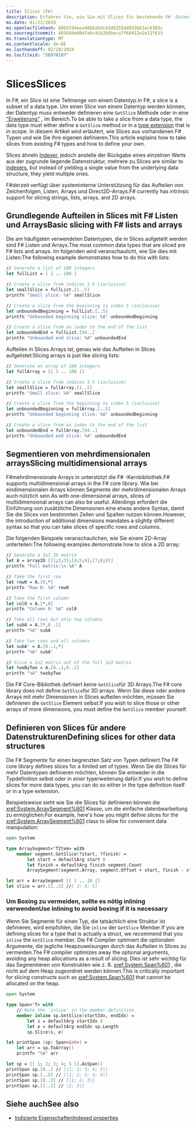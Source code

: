 ```yaml
---
title: Slices (F#)
description: Erfahren Sie, wie Sie mit Slices für bestehende F# -Datentypen und wie Sie Ihre eigenen Slices für andere Datentypen zu definieren.
ms.date: 01/22/2019
ms.openlocfilehash: 60b57d4eea40bb26dc43d8255dd933b63ac6303c
ms.sourcegitcommit: 40364ded04fa6cdcb2b6beca7f68412e2e12f633
ms.translationtype: MT
ms.contentlocale: de-DE
ms.lasthandoff: 02/28/2019
ms.locfileid: "56970107"
---
```

# <a name="slices"></a><span data-ttu-id="3327c-103">Slices</span><span class="sxs-lookup"><span data-stu-id="3327c-103">Slices</span></span>

<span data-ttu-id="3327c-104">In F#, ein Slice ist eine Teilmenge von einem Datentyp.</span><span class="sxs-lookup"><span data-stu-id="3327c-104">In F#, a slice is a subset of a data type.</span></span> <span data-ttu-id="3327c-105">Um einen Slice von einem Datentyp werden können, der Datentyp muss entweder definieren eine `GetSlice` Methode oder in eine ["Erweiterung"](type-extensions.md) , im Bereich.</span><span class="sxs-lookup"><span data-stu-id="3327c-105">To be able to take a slice from a data type, the data type must either define a `GetSlice` method or in a [type extension](type-extensions.md) that is in scope.</span></span> <span data-ttu-id="3327c-106">In diesem Artikel wird erläutert, wie Slices aus vorhandenen F# Typen und wie Sie Ihre eigenen definieren.</span><span class="sxs-lookup"><span data-stu-id="3327c-106">This article explains how to take slices from existing F# types and how to define your own.</span></span>

<span data-ttu-id="3327c-107">Slices ähneln [Indexer](members/indexed-properties.md), jedoch anstelle der Rückgabe eines einzelnen Werts aus der zugrunde liegende Datenstruktur, mehrere zu.</span><span class="sxs-lookup"><span data-stu-id="3327c-107">Slices are similar to [indexers](members/indexed-properties.md), but instead of yielding a single value from the underlying data structure, they yield multiple ones.</span></span>

<span data-ttu-id="3327c-108">F#derzeit verfügt über systeminterne Unterstützung für das Aufteilen von Zeichenfolgen, Listen, Arrays und Direct2D-Arrays.</span><span class="sxs-lookup"><span data-stu-id="3327c-108">F# currently has intrinsic support for slicing strings, lists, arrays, and 2D arrays.</span></span>

## <a name="basic-slicing-with-f-lists-and-arrays"></a><span data-ttu-id="3327c-109">Grundlegende Aufteilen in Slices mit F# Listen und Arrays</span><span class="sxs-lookup"><span data-stu-id="3327c-109">Basic slicing with F# lists and arrays</span></span>

<span data-ttu-id="3327c-110">Die am häufigsten verwendeten Datentypen, die in Slices aufgeteilt werden sind F# Listen und Arrays.</span><span class="sxs-lookup"><span data-stu-id="3327c-110">The most common data types that are sliced are F# lists and arrays.</span></span> <span data-ttu-id="3327c-111">Im folgenden wird veranschaulicht, wie Sie dies mit Listen:</span><span class="sxs-lookup"><span data-stu-id="3327c-111">The following example demonstrates how to do this with lists:</span></span>

```fsharp
// Generate a list of 100 integers
let fullList = [ 1 .. 100 ]

// Create a slice from indices 1-5 (inclusive)
let smallSlice = fullList.[1..5]
printfn "Small slice: %A" smallSlice

// Create a slice from the beginning to index 5 (inclusive)
let unboundedBeginning = fullList.[..5]
printfn "Unbounded beginning slice: %A" unboundedBeginning

// Create a slice from an index to the end of the list
let unboundedEnd = fullList.[94..]
printfn "Unbounded end slice: %A" unboundedEnd
```

<span data-ttu-id="3327c-112">Aufteilen in Slices Arrays ist, genau wie das Aufteilen in Slices aufgelistet:</span><span class="sxs-lookup"><span data-stu-id="3327c-112">Slicing arrays is just like slicing lists:</span></span>

```fsharp
// Generate an array of 100 integers
let fullArray = [| 1 .. 100 |]

// Create a slice from indices 1-5 (inclusive)
let smallSlice = fullArray.[1..5]
printfn "Small slice: %A" smallSlice

// Create a slice from the beginning to index 5 (inclusive)
let unboundedBeginning = fullArray.[..5]
printfn "Unbounded beginning slice: %A" unboundedBeginning

// Create a slice from an index to the end of the list
let unboundedEnd = fullArray.[94..]
printfn "Unbounded end slice: %A" unboundedEnd
```

## <a name="slicing-multidimensional-arrays"></a><span data-ttu-id="3327c-113">Segmentieren von mehrdimensionalen arrays</span><span class="sxs-lookup"><span data-stu-id="3327c-113">Slicing multidimensional arrays</span></span>

<span data-ttu-id="3327c-114">F#mehrdimensionale Arrays in unterstützt die F# -Kernbibliothek.</span><span class="sxs-lookup"><span data-stu-id="3327c-114">F# supports multidimensional arrays in the F# core library.</span></span> <span data-ttu-id="3327c-115">Wie bei eindimensionalen Arrays können Segmente der mehrdimensionalen Arrays auch nützlich sein.</span><span class="sxs-lookup"><span data-stu-id="3327c-115">As with one-dimensional arrays, slices of multidimensional arrays can also be useful.</span></span> <span data-ttu-id="3327c-116">Allerdings erfordert die Einführung von zusätzliche Dimensionen eine etwas andere Syntax, damit Sie die Slices von bestimmten Zeilen und Spalten nutzen können.</span><span class="sxs-lookup"><span data-stu-id="3327c-116">However, the introduction of additional dimensions mandates a slightly different syntax so that you can take slices of specific rows and columns.</span></span>

<span data-ttu-id="3327c-117">Die folgenden Beispiele veranschaulichen, wie Sie einem 2D-Array unterteilen:</span><span class="sxs-lookup"><span data-stu-id="3327c-117">The following examples demonstrate how to slice a 2D array:</span></span>

```fsharp
// Generate a 3x3 2D matrix
let A = array2D [[1;2;3];[4;5;6];[7;8;9]]
printfn "Full matrix:\n %A" A

// Take the first row
let row0 = A.[0,*]
printfn "Row 0: %A" row0

// Take the first column
let col0 = A.[*,0]
printfn "Column 0: %A" col0

// Take all rows but only two columns
let subA = A.[*,0..1]
printfn "%A" subA

// Take two rows and all columns
let subA' = A.[0..1,*]
printfn "%A" subA'

// Slice a 2x2 matrix out of the full 3x3 matrix
let twoByTwo = A.[0..1,0..1]
printfn "%A" twobyTwo
```

<span data-ttu-id="3327c-118">Die F# Core-Bibliothek definiert keine `GetSlice`für 3D Arrays.</span><span class="sxs-lookup"><span data-stu-id="3327c-118">The F# core library does not define `GetSlice`for 3D arrays.</span></span> <span data-ttu-id="3327c-119">Wenn Sie diese oder andere Arrays mit mehr Dimensionen in Slices aufteilen möchten, müssen Sie definieren die `GetSlice` Element selbst.</span><span class="sxs-lookup"><span data-stu-id="3327c-119">If you wish to slice those or other arrays of more dimensions, you must define the `GetSlice` member yourself.</span></span>

## <a name="defining-slices-for-other-data-structures"></a><span data-ttu-id="3327c-120">Definieren von Slices für andere Datenstrukturen</span><span class="sxs-lookup"><span data-stu-id="3327c-120">Defining slices for other data structures</span></span>

<span data-ttu-id="3327c-121">Die F# Segmente für einen begrenzten Satz von Typen definiert.</span><span class="sxs-lookup"><span data-stu-id="3327c-121">The F# core library defines slices for a limited set of types.</span></span> <span data-ttu-id="3327c-122">Wenn Sie die Slices für mehr Datentypen definieren möchten, können Sie entweder in die Typdefinition selbst oder in einer typerweiterung dafür.</span><span class="sxs-lookup"><span data-stu-id="3327c-122">If you wish to define slices for more data types, you can do so either in the type definition itself or in a type extension.</span></span>

<span data-ttu-id="3327c-123">Beispielsweise sieht wie Sie die Slices für definieren können die <xref:System.ArraySegment%601> Klasse, um die einfache datenbearbeitung zu ermöglichen:</span><span class="sxs-lookup"><span data-stu-id="3327c-123">For example, here's how you might define slices for the <xref:System.ArraySegment%601> class to allow for convenient data manipulation:</span></span>

```fsharp
open System

type ArraySegment<'TItem> with
    member segment.GetSlice(?start, ?finish) =
        let start = defaultArg start 0
        let finish = defaultArg finish segment.Count
        ArraySegment(segment.Array, segment.Offset + start, finish - start)

let arr = ArraySegment [| 1 .. 10 |]
let slice = arr.[2..5] //[ 3; 4; 5]
```

### <a name="use-inlining-to-avoid-boxing-if-it-is-necessary"></a><span data-ttu-id="3327c-124">Um Boxing zu vermeiden, sollte es nötig inlining verwenden</span><span class="sxs-lookup"><span data-stu-id="3327c-124">Use inlining to avoid boxing if it is necessary</span></span>

<span data-ttu-id="3327c-125">Wenn Sie Segmente für einen Typ, die tatsächlich eine Struktur ist definieren, wird empfohlen, die Sie `inline` der `GetSlice` Member.</span><span class="sxs-lookup"><span data-stu-id="3327c-125">If you are defining slices for a type that is actually a struct, we recommend that you `inline` the `GetSlice` member.</span></span> <span data-ttu-id="3327c-126">Die F# Compiler optimiert die optionalen Argumente, die jegliche Heapzuweisungen durch das Aufteilen in Slices zu vermeiden.</span><span class="sxs-lookup"><span data-stu-id="3327c-126">The F# compiler optimizes away the optional arguments, avoiding any heap allocations as a result of slicing.</span></span> <span data-ttu-id="3327c-127">Dies ist sehr wichtig für das Segmentieren von Konstrukten wie z. B. <xref:System.Span%601> , die nicht auf dem Heap zugeordnet werden können.</span><span class="sxs-lookup"><span data-stu-id="3327c-127">This is critically important for slicing constructs such as <xref:System.Span%601> that cannot be allocated on the heap.</span></span>

```fsharp
open System

type Span<'T> with
    // Note the 'inline' in the member definition
    member inline sp.GetSlice(startIdx, endIdx) =
        let s = defaultArg startIdx 0
        let e = defaultArg endIdx sp.Length
        sp.Slice(s, e)

let printSpan (sp: Span<int>) =
    let arr = sp.ToArray()
    printfn "%A" arr

let sp = [| 1; 2; 3; 4; 5 |].AsSpan()
printSpan sp.[0..] // [|1; 2; 3; 4; 5|]
printSpan sp.[..5] // [|1; 2; 3; 4; 5|]
printSpan sp.[0..3] // [|1; 2; 3|]
printSpan sp.[1..2] // |2; 3|]
```

## <a name="see-also"></a><span data-ttu-id="3327c-128">Siehe auch</span><span class="sxs-lookup"><span data-stu-id="3327c-128">See also</span></span>

- [<span data-ttu-id="3327c-129">Indizierte Eigenschaften</span><span class="sxs-lookup"><span data-stu-id="3327c-129">Indexed properties</span></span>](members/indexed-properties.md)
